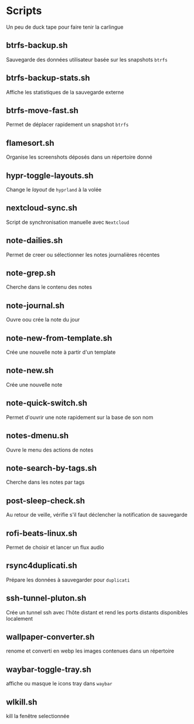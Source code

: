 # Scripts

Un peu de duck tape pour faire tenir la carlingue

## btrfs-backup.sh

Sauvegarde des données utilisateur basée sur les snapshots `btrfs`

## btrfs-backup-stats.sh

Affiche les statistiques de la sauvegarde externe

## btrfs-move-fast.sh

Permet de déplacer rapidement un snapshot `btrfs`

## flamesort.sh

Organise les screenshots déposés dans un répertoire donné

## hypr-toggle-layouts.sh

Change le *layout* de `hyprland` à la volée

## nextcloud-sync.sh

Script de synchronisation manuelle avec `Nextcloud`

## note-dailies.sh

Permet de creer ou sélectionner les notes journalières récentes

## note-grep.sh

Cherche dans le contenu des notes

## note-journal.sh

Ouvre oou crée la note du jour

## note-new-from-template.sh

Crée une nouvelle note à partir d'un template

## note-new.sh

Crée une nouvelle note

## note-quick-switch.sh

Permet d'ouvrir une note rapidement sur la base de son nom

## notes-dmenu.sh

Ouvre le menu des actions de notes

## note-search-by-tags.sh

Cherche dans les notes par tags

## post-sleep-check.sh

Au retour de veille, vérifie s'il faut déclencher la notification de sauvegarde

## rofi-beats-linux.sh

Permet de choisir et lancer un flux audio

## rsync4duplicati.sh

Prépare les données à sauvegarder pour `duplicati`

## ssh-tunnel-pluton.sh

Crée un tunnel ssh avec l'hôte distant et rend les ports distants disponibles localement

## wallpaper-converter.sh

renome et converti en webp les images contenues dans un répertoire

## waybar-toggle-tray.sh

affiche ou masque le icons tray dans `waybar`

## wlkill.sh

kill la fenêtre selectionnée
